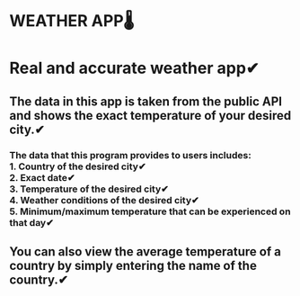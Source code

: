 <h1>WEATHER APP🌡</h1>
<h1>Real and accurate weather app✔</h1>
<h2>The data in this app is taken from the public API and shows the exact temperature of your desired city.✔</h2>
<h3>The data that this program provides to users includes:
  <br>
1. Country of the desired city✔
  <br>
2. Exact date✔
  <br>
3. Temperature of the desired city✔
  <br>
4. Weather conditions of the desired city✔
  <br>
5. Minimum/maximum temperature that can be experienced on that day✔
</h3>
<h2>You can also view the average temperature of a country by simply entering the name of the country.✔</h2>
